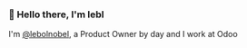 ### 👋 Hello there, I'm lebl

I'm [@lebolnobel](https://lionellebon.be), a Product Owner by day and I work at Odoo
